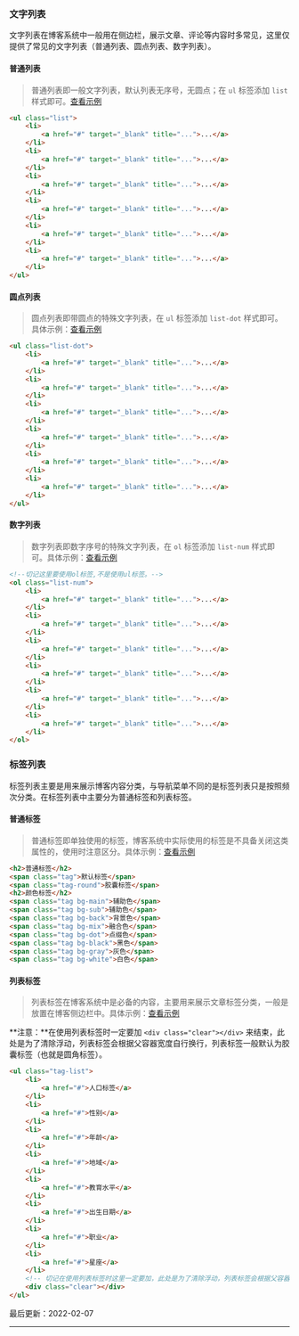 ### 文字列表

文字列表在博客系统中一般用在侧边栏，展示文章、评论等内容时多常见，这里仅提供了常见的文字列表（普通列表、圆点列表、数字列表）。

#### 普通列表

> 普通列表即一般文字列表，默认列表无序号，无圆点；在 `ul` 标签添加 `list` 样式即可。[查看示例](https://www.blogui.cn/design/view.html?pageurl=https://www.blogui.cn/examples/component-list.html)

```html
<ul class="list">
    <li>
        <a href="#" target="_blank" title="...">...</a>
    </li>
    <li>
        <a href="#" target="_blank" title="...">...</a>
    </li>
    <li>
        <a href="#" target="_blank" title="...">...</a>
    </li>
    <li>
        <a href="#" target="_blank" title="...">...</a>
    </li>
    <li>
        <a href="#" target="_blank" title="...">...</a>
    </li>
    <li>
        <a href="#" target="_blank" title="...">...</a>
    </li>
</ul>
```

#### 圆点列表

> 圆点列表即带圆点的特殊文字列表，在 `ul` 标签添加 `list-dot` 样式即可。具体示例：[查看示例](https://www.blogui.cn/design/view.html?pageurl=https://www.blogui.cn/examples/component-list.html)

```html
<ul class="list-dot">
    <li>
        <a href="#" target="_blank" title="...">...</a>
    </li>
    <li>
        <a href="#" target="_blank" title="...">...</a>
    </li>
    <li>
        <a href="#" target="_blank" title="...">...</a>
    </li>
    <li>
        <a href="#" target="_blank" title="...">...</a>
    </li>
    <li>
        <a href="#" target="_blank" title="...">...</a>
    </li>
    <li>
        <a href="#" target="_blank" title="...">...</a>
    </li>
</ul>
```

#### 数字列表

> 数字列表即数字序号的特殊文字列表，在 `ol` 标签添加 `list-num` 样式即可。具体示例：[查看示例](https://www.blogui.cn/design/view.html?pageurl=https://www.blogui.cn/examples/component-list.html)

```html
<!--切记这里要使用ol标签,不是使用ul标签。-->
<ol class="list-num">
    <li>
        <a href="#" target="_blank" title="...">...</a>
    </li>
    <li>
        <a href="#" target="_blank" title="...">...</a>
    </li>
    <li>
        <a href="#" target="_blank" title="...">...</a>
    </li>
    <li>
        <a href="#" target="_blank" title="...">...</a>
    </li>
    <li>
        <a href="#" target="_blank" title="...">...</a>
    </li>
    <li>
        <a href="#" target="_blank" title="...">...</a>
    </li>
</ol>
```

### 标签列表

标签列表主要是用来展示博客内容分类，与导航菜单不同的是标签列表只是按照频次分类。在标签列表中主要分为普通标签和列表标签。

#### 普通标签

> 普通标签即单独使用的标签，博客系统中实际使用的标签是不具备关闭这类属性的，使用时注意区分。具体示例：[查看示例](https://www.blogui.cn/design/view.html?pageurl=https://www.blogui.cn/examples/component-tag.html)

```html
<h2>普通标签</h2>
<span class="tag">默认标签</span>
<span class="tag-round">胶囊标签</span>
<h2>颜色标签</h2>
<span class="tag bg-main">辅助色</span>
<span class="tag bg-sub">辅助色</span>
<span class="tag bg-back">背景色</span>
<span class="tag bg-mix">融合色</span>
<span class="tag bg-dot">点缀色</span>
<span class="tag bg-black">黑色</span>
<span class="tag bg-gray">灰色</span>
<span class="tag bg-white">白色</span>
```

#### 列表标签

> 列表标签在博客系统中是必备的内容，主要用来展示文章标签分类，一般是放置在博客侧边栏中。具体示例：[查看示例](https://www.blogui.cn/design/view.html?pageurl=https://www.blogui.cn/examples/component-tag-list.html)

**注意：**在使用列表标签时一定要加 `<div class="clear"></div>` 来结束，此处是为了清除浮动，列表标签会根据父容器宽度自行换行，列表标签一般默认为胶囊标签（也就是圆角标签）。

```html
<ul class="tag-list">
    <li>
        <a href="#">人口标签</a>
    </li>
    <li>
        <a href="#">性别</a>
    </li>
    <li>
        <a href="#">年龄</a>
    </li>
    <li>
        <a href="#">地域</a>
    </li>
    <li>
        <a href="#">教育水平</a>
    </li>
    <li>
        <a href="#">出生日期</a>
    </li>
    <li>
        <a href="#">职业</a>
    </li>
    <li>
        <a href="#">星座</a>
    </li>
    <!-- 切记在使用列表标签时这里一定要加，此处是为了清除浮动，列表标签会根据父容器宽度自行换行 -->
    <div class="clear"></div>
</ul>
```

最后更新：2022-02-07

---

